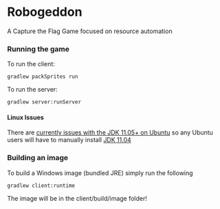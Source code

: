 # Robogeddon
A Capture the Flag Game focused on resource automation

### Running the game
To run the client:
```
gradlew packSprites run
```

To run the server:
```
gradlew server:runServer
```

#### Linux Issues
There are [currently issues with the JDK 11.05+ on Ubuntu](https://stackoverflow.com/questions/55847497/how-do-i-troubleshoot-inconsistency-detected-dl-lookup-c-111-java-result-12)
so any Ubuntu users will have to manually install [JDK 11.04](https://github.com/AdoptOpenJDK/openjdk11-binaries/releases/tag/jdk-11.0.4%2B11.4)

### Building an image
To build a Windows image (bundled JRE) simply run the following
```
gradlew client:runtime
```

The image will be in the client/build/image folder!